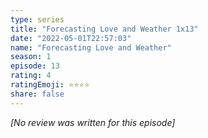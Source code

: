 ```yaml
---
type: series
title: "Forecasting Love and Weather 1x13"
date: "2022-05-01T22:57:03"
name: "Forecasting Love and Weather"
season: 1
episode: 13
rating: 4
ratingEmoji: ⭐️⭐️⭐️⭐️
share: false
---
```


*[No review was written for this episode]*
